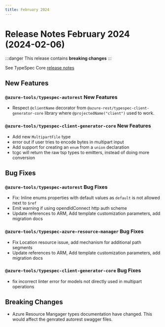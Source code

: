 ```yaml
---
title: February 2024
---
```


# Release Notes February 2024 (2024-02-06)

:::danger
This release contains **breaking changes**
:::

See TypeSpec Core [release notes](https://typespec.io/docs/release-notes/release-2024-02-06)

## New Features

### `@azure-tools/typespec-autorest` New Features

- Respect `@clientName` decorator from `@azure-rest/typespec-client-generator-core` library where `@projectedName("client")` used to work.

### `@azure-tools/typespec-client-generator-core` New Features

- Add new `MultipartFile` type
- error out if user tries to encode bytes in multipart input
- Add support for creating an `enum` from a `union` declaration
- tcgc will return the raw tsp types to emitters, instead of doing more conversion

## Bug Fixes

### `@azure-tools/typespec-autorest` Bug Fixes

- Fix: Inline enums properties with default values as `default` is not allowed next to `$ref`
- Emit warning if using opendIdConnect http auth scheme
- Update references to ARM, Add template customization parameters, add migration docs

### `@azure-tools/typespec-azure-resource-manager` Bug Fixes

- Fix Location resource issue, add mechanism for additional path segments
- Update references to ARM, Add template customization parameters, add migration docs

### `@azure-tools/typespec-client-generator-core` Bug Fixes

- fix incorrect linter error for models not directly used in multipart operations

## Breaking Changes

- Azure Resource Mangager types documentation have changed. This would affect the genrated autorest swagger files.
